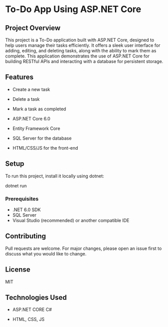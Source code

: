 # To-Do App Using ASP.NET Core

## Project Overview

This project is a To-Do application built with ASP.NET Core, designed to help users manage their tasks efficiently. It offers a sleek user interface for adding, editing, and deleting tasks, along with the ability to mark them as complete. This application demonstrates the use of ASP.NET Core for building RESTful APIs and interacting with a database for persistent storage.

## Features
- Create a new task
- Delete a task
- Mark a task as completed


- ASP.NET Core 6.0
- Entity Framework Core
- SQL Server for the database
- HTML/CSS/JS for the front-end 

## Setup
To run this project, install it locally using dotnet:

dotnet run

### Prerequisites

- .NET 6.0 SDK
- SQL Server
- Visual Studio (recommended) or another compatible IDE

## Contributing
Pull requests are welcome. For major changes, please open an issue first to discuss what you would like to change.

## License
MIT
## Technologies Used

- ASP.NET CORE C#

- HTML, CSS, JS

